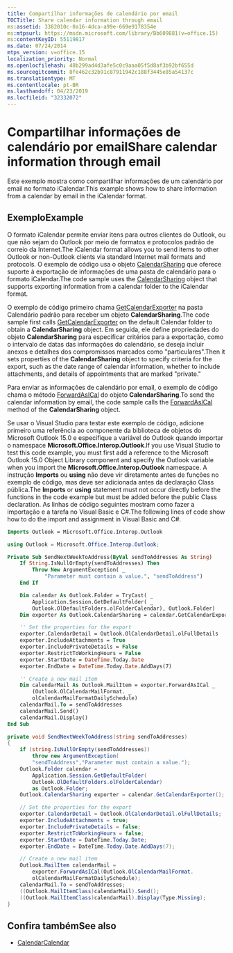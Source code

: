 ```yaml
---
title: Compartilhar informações de calendário por email
TOCTitle: Share calendar information through email
ms:assetid: 3382010c-0a16-4dca-a99e-669e9178354e
ms:mtpsurl: https://msdn.microsoft.com/library/Bb609881(v=office.15)
ms:contentKeyID: 55119817
ms.date: 07/24/2014
mtps_version: v=office.15
localization_priority: Normal
ms.openlocfilehash: 48b299ad4d3afe5c0c9aaa05f5d8af3b92bf655d
ms.sourcegitcommit: 8fe462c32b91c87911942c188f3445e85a54137c
ms.translationtype: MT
ms.contentlocale: pt-BR
ms.lasthandoff: 04/23/2019
ms.locfileid: "32332072"
---
```

# <a name="share-calendar-information-through-email"></a><span data-ttu-id="868a1-102">Compartilhar informações de calendário por email</span><span class="sxs-lookup"><span data-stu-id="868a1-102">Share calendar information through email</span></span>

<span data-ttu-id="868a1-103">Este exemplo mostra como compartilhar informações de um calendário por email no formato iCalendar.</span><span class="sxs-lookup"><span data-stu-id="868a1-103">This example shows how to share information from a calendar by email in the iCalendar format.</span></span>

## <a name="example"></a><span data-ttu-id="868a1-104">Exemplo</span><span class="sxs-lookup"><span data-stu-id="868a1-104">Example</span></span>

<span data-ttu-id="868a1-105">O formato iCalendar permite enviar itens para outros clientes do Outlook, ou que não sejam do Outlook por meio de formatos e protocolos padrão de correio da Internet.</span><span class="sxs-lookup"><span data-stu-id="868a1-105">The iCalendar format allows you to send items to other Outlook or non-Outlook clients via standard Internet mail formats and protocols.</span></span> <span data-ttu-id="868a1-106">O exemplo de código usa o objeto [CalendarSharing](https://msdn.microsoft.com/library/bb624344\(v=office.15\)) que oferece suporte à exportação de informações de uma pasta de calendário para o formato iCalendar.</span><span class="sxs-lookup"><span data-stu-id="868a1-106">The code sample uses the [CalendarSharing](https://msdn.microsoft.com/library/bb624344\(v=office.15\)) object that supports exporting information from a calendar folder to the iCalendar format.</span></span>

<span data-ttu-id="868a1-107">O exemplo de código primeiro chama [GetCalendarExporter](https://msdn.microsoft.com/library/bb610021\(v=office.15\)) na pasta Calendário padrão para receber um objeto **CalendarSharing**.</span><span class="sxs-lookup"><span data-stu-id="868a1-107">The code sample first calls [GetCalendarExporter](https://msdn.microsoft.com/library/bb610021\(v=office.15\)) on the default Calendar folder to obtain a **CalendarSharing** object.</span></span> <span data-ttu-id="868a1-108">Em seguida, ele define propriedades do objeto **CalendarSharing** para especificar critérios para a exportação, como o intervalo de datas das informações do calendário, se deseja incluir anexos e detalhes dos compromissos marcados como "particulares".</span><span class="sxs-lookup"><span data-stu-id="868a1-108">Then it sets properties of the **CalendarSharing** object to specify criteria for the export, such as the date range of calendar information, whether to include attachments, and details of appointments that are marked "private."</span></span>

<span data-ttu-id="868a1-109">Para enviar as informações de calendário por email, o exemplo de código chama o método [ForwardAsICal](https://msdn.microsoft.com/library/bb652866\(v=office.15\)) do objeto **CalendarSharing**.</span><span class="sxs-lookup"><span data-stu-id="868a1-109">To send the calendar information by email, the code sample calls the [ForwardAsICal](https://msdn.microsoft.com/library/bb652866\(v=office.15\)) method of the **CalendarSharing** object.</span></span>

<span data-ttu-id="868a1-110">Se usar o Visual Studio para testar este exemplo de código, adicione primeiro uma referência ao componente da biblioteca de objetos do Microsoft Outlook 15.0 e especifique a variável do Outlook quando importar o namespace **Microsoft.Office.Interop.Outlook**.</span><span class="sxs-lookup"><span data-stu-id="868a1-110">If you use Visual Studio to test this code example, you must first add a reference to the Microsoft Outlook 15.0 Object Library component and specify the Outlook variable when you import the **Microsoft.Office.Interop.Outlook** namespace.</span></span> <span data-ttu-id="868a1-111">A instrução **Imports** ou **using** não deve vir diretamente antes de funções no exemplo de código, mas deve ser adicionada antes da declaração Class pública.</span><span class="sxs-lookup"><span data-stu-id="868a1-111">The **Imports** or **using** statement must not occur directly before the functions in the code example but must be added before the public Class declaration.</span></span> <span data-ttu-id="868a1-112">As linhas de código seguintes mostram como fazer a importação e a tarefa no Visual Basic e C\#.</span><span class="sxs-lookup"><span data-stu-id="868a1-112">The following lines of code show how to do the import and assignment in Visual Basic and C\#.</span></span>

```vb
Imports Outlook = Microsoft.Office.Interop.Outlook
```

```csharp
using Outlook = Microsoft.Office.Interop.Outlook;
```

```vb
Private Sub SendNextWeekToAddress(ByVal sendToAddresses As String)
    If String.IsNullOrEmpty(sendToAddresses) Then
        Throw New ArgumentException( _
            "Parameter must contain a value.", "sendToAddress")
    End If

    Dim calendar As Outlook.Folder = TryCast( _
        Application.Session.GetDefaultFolder( _
        Outlook.OlDefaultFolders.olFolderCalendar), Outlook.Folder)
    Dim exporter As Outlook.CalendarSharing = calendar.GetCalendarExporter()

    '' Set the properties for the export
    exporter.CalendarDetail = Outlook.OlCalendarDetail.olFullDetails
    exporter.IncludeAttachments = True
    exporter.IncludePrivateDetails = False
    exporter.RestrictToWorkingHours = False
    exporter.StartDate = DateTime.Today.Date
    exporter.EndDate = DateTime.Today.Date.AddDays(7)

    '' Create a new mail item
    Dim calendarMail As Outlook.MailItem = exporter.ForwardAsICal _
        (Outlook.OlCalendarMailFormat. _
        olCalendarMailFormatDailySchedule)
    calendarMail.To = sendToAddresses
    calendarMail.Send()
    calendarMail.Display()
End Sub
```

```csharp
private void SendNextWeekToAddress(string sendToAddresses)
{
    if (string.IsNullOrEmpty(sendToAddresses))
        throw new ArgumentException(
        "sendToAddress","Parameter must contain a value.");
    Outlook.Folder calendar = 
        Application.Session.GetDefaultFolder(
        Outlook.OlDefaultFolders.olFolderCalendar)
        as Outlook.Folder;
    Outlook.CalendarSharing exporter = calendar.GetCalendarExporter();

    // Set the properties for the export
    exporter.CalendarDetail = Outlook.OlCalendarDetail.olFullDetails;
    exporter.IncludeAttachments = true;
    exporter.IncludePrivateDetails = false;
    exporter.RestrictToWorkingHours = false;
    exporter.StartDate = DateTime.Today.Date;
    exporter.EndDate = DateTime.Today.Date.AddDays(7);

    // Create a new mail item
    Outlook.MailItem calendarMail = 
        exporter.ForwardAsICal(Outlook.OlCalendarMailFormat.
        olCalendarMailFormatDailySchedule);
    calendarMail.To = sendToAddresses;
    ((Outlook.MailItemClass)calendarMail).Send();
    ((Outlook.MailItemClass)calendarMail).Display(Type.Missing);
}
```

## <a name="see-also"></a><span data-ttu-id="868a1-113">Confira também</span><span class="sxs-lookup"><span data-stu-id="868a1-113">See also</span></span>

- [<span data-ttu-id="868a1-114">Calendar</span><span class="sxs-lookup"><span data-stu-id="868a1-114">Calendar</span></span>](calendar.md)

